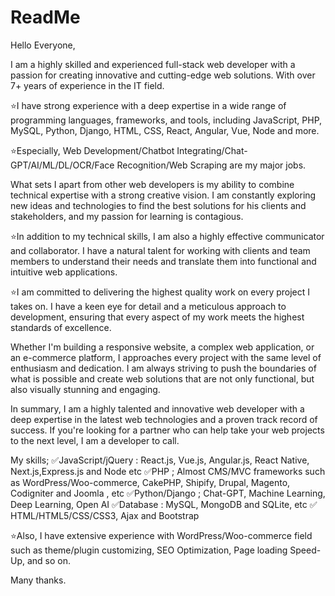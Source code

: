 # ReadMe
Hello Everyone,

I am a highly skilled and experienced full-stack web developer with a passion for creating innovative and cutting-edge web solutions. With over 7+ years of experience in the IT field.

⭐I have strong experience with a deep expertise in a wide range of programming languages, frameworks, and tools, including JavaScript, PHP, MySQL, Python, Django, HTML, CSS, React, Angular, Vue, Node and more.

⭐Especially, Web Development/Chatbot Integrating/Chat-GPT/AI/ML/DL/OCR/Face Recognition/Web Scraping are my major jobs.

What sets I apart from other web developers is my ability to combine technical expertise with a strong creative vision. I am constantly exploring new ideas and technologies to find the best solutions for his clients and stakeholders, and my passion for learning is contagious.

⭐In addition to my technical skills, I am also a highly effective communicator and collaborator. I have a natural talent for working with clients and team members to understand their needs and translate them into functional and intuitive web applications.

⭐I am committed to delivering the highest quality work on every project I takes on. I have a keen eye for detail and a meticulous approach to development, ensuring that every aspect of my work meets the highest standards of excellence.

Whether I'm building a responsive website, a complex web application, or an e-commerce platform, I approaches every project with the same level of enthusiasm and dedication. I am always striving to push the boundaries of what is possible and create web solutions that are not only functional, but also visually stunning and engaging.

In summary, I am a highly talented and innovative web developer with a deep expertise in the latest web technologies and a proven track record of success. If you're looking for a partner who can help take your web projects to the next level, I am a developer to call.

My skills;
✅JavaScript/jQuery : React.js, Vue.js, Angular.js, React Native, Next.js,Express.js and Node etc
✅PHP ; Almost CMS/MVC frameworks such as WordPress/Woo-commerce, CakePHP, Shipify, Drupal, Magento, Codigniter and Joomla , etc
✅Python/Django ; Chat-GPT, Machine Learning, Deep Learning, Open AI
✅Database : MySQL, MongoDB and SQLite, etc
✅ HTML/HTML5/CSS/CSS3, Ajax and Bootstrap

⭐Also, I have extensive experience with WordPress/Woo-commerce field such as theme/plugin customizing, SEO Optimization, Page loading Speed-Up, and so on.

Many thanks.
